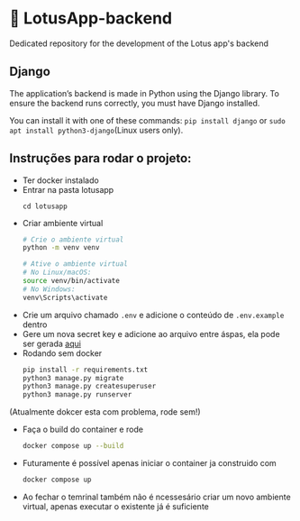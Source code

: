 # 🪷 LotusApp-backend
Dedicated repository for the development of the Lotus app's backend

## Django
The application’s backend is made in Python using the Django library. To ensure the backend runs correctly, you must have Django installed.

You can install it with one of these commands: `pip install django` or `sudo apt install python3-django`(Linux users only).

## Instruções para rodar o projeto:
* Ter docker instalado
* Entrar na pasta lotusapp
  ```
  cd lotusapp
  ```
* Criar ambiente virtual
  ```bash
  # Crie o ambiente virtual
  python -m venv venv
  
  # Ative o ambiente virtual
  # No Linux/macOS:
  source venv/bin/activate
  # No Windows:
  venv\Scripts\activate
  ```
* Crie um arquivo chamado `.env` e adicione o conteúdo de `.env.example` dentro
* Gere um nova secret key e adicione ao arquivo entre áspas, ela pode ser gerada [aqui](https://djecrety.ir/)
* Rodando sem docker
  ```bash
  pip install -r requirements.txt
  python3 manage.py migrate
  python3 manage.py createsuperuser
  python3 manage.py runserver
  ```
(Atualmente dokcer esta com problema, rode sem!)
* Faça o build do container e rode
  ```bash
  docker compose up --build
  ```
* Futuramente é possível apenas iniciar o container ja construido com
  ```bash
  docker compose up
  ```
* Ao fechar o temrinal também não é ncessesário criar um novo ambiente virtual, apenas executar o existente já é suficiente
